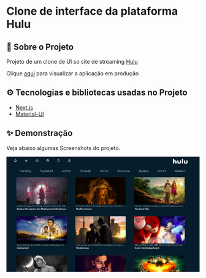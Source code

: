 # Clone de interface da plataforma Hulu


## 📝 Sobre o Projeto
Projeto de um clone de UI so site de streaming <a href="https://www.hulu.com/welcome?orig_referrer=https%3A%2F%2Fwww.google.com%2F">Hulu</a>

Clique <a href="https://hulu-clone-2-0.vercel.app/">aqui</a> para visualizar a aplicação em produção

## ⚙️ Tecnologias e bibliotecas usadas no Projeto

<ul>
  <li> <a href="https://nextjs.org/">Next.js</a> </li>
  <li> <a href="https://mui.com/getting-started/installation/">Material-UI</a> </li>
</ul>

## ✨ Demonstração

Veja abaixo algumas Screenshots do projeto. 

<img src="./styles/hulu.png">
